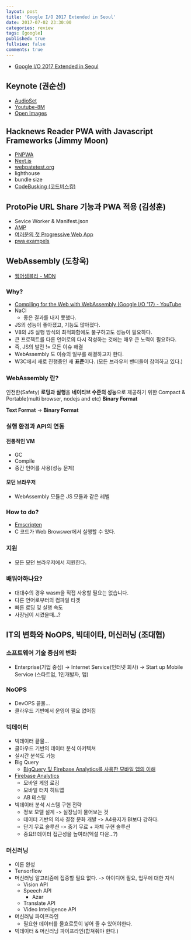 ```yaml
---
layout: post
title: 'Google I/O 2017 Extended in Seoul'
date: 2017-07-02 23:30:00
categories: review
tags: [google]
published: true
fullview: false
comments: true
---
```


* [Google I/O 2017 Extended in Seoul](https://io-extended-seoul-17.firebaseapp.com/)

## Keynote (권순선)

* [AudioSet](https://research.google.com/audioset/)
* [Youtube-8M](https://research.google.com/youtube8m/)
* [Open Images](https://research.googleblog.com/2016/09/introducing-open-images-dataset.html)

## Hacknews Reader PWA with Javascript Frameworks (Jimmy Moon)

* [PNPWA]()
* [Next.js](https://github.com/zeit/next.js/)
* [webpatetest.org](https://www.webpagetest.org/)
* lighthouse
* bundle size
* [CodeBusking (코드버스킹)](https://github.com/codebusking)

## ProtoPie URL Share 기능과 PWA 적용 (김성훈)

* Sevice Worker & Manifest.json
* [AMP](https://www.ampproject.org/ko/)
* [여러분의 첫 Progressive Web App](https://developers.google.com/web/fundamentals/getting-started/codelabs/your-first-pwapp/?hl=ko)
* [pwa exampels](https://pwa.rocks/)

## WebAssembly (도창욱)

* [웹어셈블리 - MDN](https://developer.mozilla.org/ko/docs/WebAssembly)

### Why?

* [Compiling for the Web with WebAssembly (Google I/O '17) - YouTube](https://www.youtube.com/watch?v=6v4E6oksar0)
* NaCl
    * 좋은 결과를 내지 못했다.
* JS의 성능이 좋아졌고, 기능도 많아졌다.
* V8의 JS 실행 방식의 최적화함에도 불구하고도 성능이 필요하다.
* 큰 프로젝트를 다른 언어로의 다시 작성하는 것에는 매우 큰 노력이 필요하다.
* 즉, JS의 발전 != 모든 이슈 해결
* WebAssembly 도 이슈의 일부를 해결하고자 한다.
* W3C에서 새로 진행중인 새 **표준**이다. (모든 브라우저 밴더들이 참여하고 있다.)

### WebAssembly 란?

인전한(Safety) **로딩과 실행**을 **네이티브 수준의 성능**으로 제공하기 위한 Compact & Portable(multi browser, nodejs and etc) **Binary Format**

**Text Format** -> **Binary Format**

### 실행 환경과 API의 연동

#### 전통적인 VM

* GC
* Compile
* 중간 언어를 사용(성능 문제)

#### 모던 브라우저

* WebAssembly 모듈은 JS 모듈과 같은 레벨

### How to do?

* [Emscripten](https://github.com/kripken/emscripten)
* C 코드가 Web Browswer에서 실행할 수 있다.

### 지원

* 모든 모던 브라우저에서 지원한다.

### 배워야하나요?

* 대대수의 경우 wasm을 직접 사용할 필요는 없습니다.
* 다른 언어로부터의 컴파일 타겟
* 빠른 로딩 및 실행 속도
* 사장님이 시켰을때...?

## IT의 변화와 NoOPS, 빅데이타, 머신러닝 (조대협)

### 소프트웨어 기술 중심의 변화

* Enterprise(기업 중심) -> Internet Service(인터넷 회사) -> Start up Mobile Service (스타트업, 1인개발자, 앱)

### NoOPS

* DevOPS 끝물...
* 클라우드 기반에서 운영이 필요 없어짐

### 빅데이터

* 빅데이터 끝물...
* 클아우드 기반의 데이터 분석 아키텍쳐
* 실시간 분석도 가능
* Big Query
    * [BigQuery 및 Firebase Analytics를 사용한 모바일 앱의 이해](https://developers-kr.googleblog.com/2016/10/using-bigquery-and-firebase-analytics-to-understand-your-mobile-app.html)
* [Firebase Analytics](https://firebase.google.com/docs/analytics/?hl=ko)
    * 모바일 게임 로깅
    * 모바일 터치 히트맵
    * AB 테스팅
* 빅데이터 분석 시스템 구현 전략
    * 정보 모델 설계 -> 실장님이 물어보는 것
    * 데이터 기반의 의사 결정 문화 개발 -> A4용지가 BI보다 강하다.
    * 단기 무료 솔루션 -> 중기 무료 + 자체 구현 솔루션
    * 중요!! 데이터 접근성을 높여라(엑설 다운...?)

### 머신러닝

* 이론 완성
* Tensorflow
* 머신러닝 알고리즘에 집중할 필요 없다. -> 아이디어 필요, 업무에 대한 지식
    * Vision API
    * Speech API
        * Azar
    * Translate API
    * Video Intelligence API
* 머신러닝 파이프라인
    * 필요한 데이터를 물흐르듯이 넣어 줄 수 있어야한다.
* 빅데이터 & 머신러닝 파이프라인(합쳐줘야 한다.)